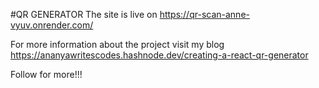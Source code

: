 #QR GENERATOR
The site is live on https://qr-scan-anne-vyuv.onrender.com/

For more information about the project visit my blog https://ananyawritescodes.hashnode.dev/creating-a-react-qr-generator

Follow for more!!!

